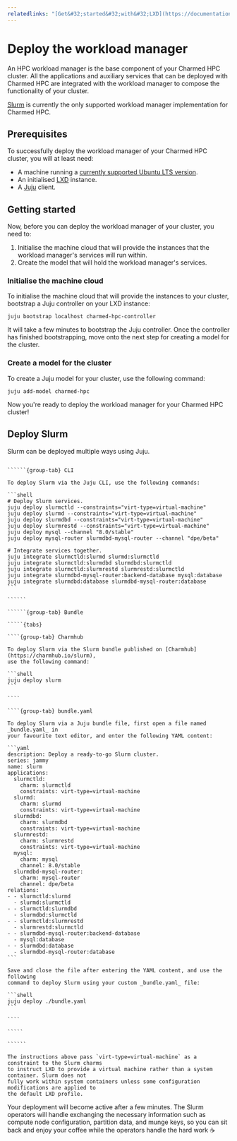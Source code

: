 ```yaml
---
relatedlinks: "[Get&#32;started&#32;with&#32;LXD](https://documentation.ubuntu.com/lxd/en/latest/tutorial/first_steps/), [Get&#32;started&#32;with&#32;Juju](https://juju.is/docs/juju/tutorial), [Slurm&#32;website](https://slurm.schedmd.com/overview.html)"
---
```


# Deploy the workload manager

An HPC workload manager is the base component of your Charmed HPC cluster.
All the applications and auxiliary services that can be deployed with Charmed HPC
are integrated with the workload manager to compose the functionality of your cluster.

[Slurm](https://slurm.schedmd.com/overview.html) is currently the only
supported workload manager implementation for Charmed HPC.

## Prerequisites

To successfully deploy the workload manager of your Charmed HPC cluster, you
will at least need:

- A machine running a [currently supported Ubuntu LTS version](https://ubuntu.com/about/release-cycle).
- An initialised [LXD](https://canonical.com/lxd) instance.
- A [Juju](https://juju.is) client.

## Getting started

Now, before you can deploy the workload manager of your cluster, you need to:

1. Initialise the machine cloud that will provide the instances that the workload
   manager's services will run within.
2. Create the model that will hold the workload manager's services.

### Initialise the machine cloud

To initialise the machine cloud that will provide the instances to your cluster,
bootstrap a Juju controller on your LXD instance:

```shell
juju bootstrap localhost charmed-hpc-controller
```

It will take a few minutes to bootstrap the Juju controller. Once the controller
has finished bootstrapping, move onto the next step for creating a model for the cluster.

### Create a model for the cluster

To create a Juju model for your cluster, use the following command:

```shell
juju add-model charmed-hpc
```

Now you're ready to deploy the workload manager for your Charmed HPC cluster!

## Deploy Slurm

Slurm can be deployed multiple ways using Juju.

```````{tabs}

``````{group-tab} CLI

To deploy Slurm via the Juju CLI, use the following commands:

```shell
# Deploy Slurm services.
juju deploy slurmctld --constraints="virt-type=virtual-machine"
juju deploy slurmd --constraints="virt-type=virtual-machine"
juju deploy slurmdbd --constraints="virt-type=virtual-machine"
juju deploy slurmrestd --constraints="virt-type=virtual-machine"
juju deploy mysql --channel "8.0/stable"
juju deploy mysql-router slurmdbd-mysql-router --channel "dpe/beta"

# Integrate services together.
juju integrate slurmctld:slurmd slurmd:slurmctld
juju integrate slurmctld:slurmdbd slurmdbd:slurmctld
juju integrate slurmctld:slurmrestd slurmrestd:slurmctld
juju integrate slurmdbd-mysql-router:backend-database mysql:database
juju integrate slurmdbd:database slurmdbd-mysql-router:database
```

``````

``````{group-tab} Bundle

`````{tabs}

````{group-tab} Charmhub

To deploy Slurm via the Slurm bundle published on [Charmhub](https://charmhub.io/slurm),
use the following command:

```shell
juju deploy slurm
```

````

````{group-tab} bundle.yaml

To deploy Slurm via a Juju bundle file, first open a file named _bundle.yaml_ in
your favourite text editor, and enter the following YAML content:

```yaml
description: Deploy a ready-to-go Slurm cluster.
series: jammy
name: slurm
applications:
  slurmctld:
    charm: slurmctld
    constraints: virt-type=virtual-machine
  slurmd:
    charm: slurmd
    constraints: virt-type=virtual-machine
  slurmdbd:
    charm: slurmdbd
    constraints: virt-type=virtual-machine
  slurmrestd:
    charm: slurmrestd
    constraints: virt-type=virtual-machine
  mysql:
    charm: mysql
    channel: 8.0/stable
  slurmdbd-mysql-router:
    charm: mysql-router
    channel: dpe/beta
relations:
- - slurmctld:slurmd
  - slurmd:slurmctld
- - slurmctld:slurmdbd
  - slurmdbd:slurmctld
- - slurmctld:slurmrestd
  - slurmrestd:slurmctld
- - slurmdbd-mysql-router:backend-database
  - mysql:database
- - slurmdbd:database
  - slurmdbd-mysql-router:database
```

Save and close the file after entering the YAML content, and use the following
command to deploy Slurm using your custom _bundle.yaml_ file:

```shell
juju deploy ./bundle.yaml
```

````

`````

``````

```````

```{note}
The instructions above pass `virt-type=virtual-machine` as a constraint to the Slurm charms
to instruct LXD to provide a virtual machine rather than a system container. Slurm does not
fully work within system containers unless some configuration modifications are applied to
the default LXD profile.
```

Your deployment will become active after a few minutes. The Slurm operators
will handle exchanging the necessary information such as compute node configuration,
partition data, and munge keys, so you can sit back and enjoy your coffee while
the operators handle the hard work ☕
